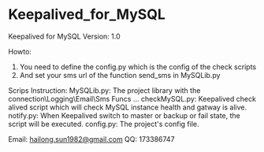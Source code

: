 # Keepalived_for_MySQL
Keepalived for MySQL
Version: 1.0

Howto:
1. You need to define the config.py which is the config of the check scripts
2. And set your sms url of the function send_sms in MySQLib.py 

Scrips Instruction:
MySQLib.py:  The project library with the connection\Logging\Email\Sms Funcs ...
checkMySQL.py: Keepalived check alived script which will check MySQL instance health and gatway is alive.
notify.py: When Keepalived switch to master or backup or fail state, the script will be executed.
config.py: The project's config file.

Email: hailong.sun1982@gmail.com 
QQ: 173386747